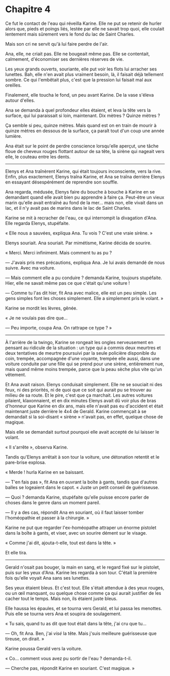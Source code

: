 

Chapitre 4
==========

Ce fut le contact de l'eau qui réveilla Karine. Elle ne put se retenir
de hurler alors que, pieds et poings liés, lestée par elle ne savait
trop quoi, elle coulait lentement mais sûrement vers le fond du lac de
Saint Charles. 

Mais son cri ne servit qu'à lui faire perdre de l'air.

Ana, elle, ne criait pas. Elle ne bougeait même pas. Elle se
contentait, calmement, d'économiser ses dernières réserves de vie.

Les yeux grands ouverts, souriante, elle put voir les flots lui
arracher ses lunettes. Bah, elle n'en avait plus vraiment besoin, là,
il faisait déjà tellement sombre. Ce qui l'embêtait plus, c'est que la
pression lui faisait mal aux oreilles. 

Finalement, elle toucha le fond, un peu avant Karine. De la vase
s'éleva autour d'elles. 

Ana se demanda à quel profondeur elles étaient, et leva la tête vers
la surface, qui lui paraissait si loin, maintenant. Dix mètres ?
Quinze mètres ?

Ça semble si peu, quinze mètres. Mais quand est on en train de mourir
à quinze mètres en dessous de la surface, ça paraît tout d'un coup une
année lumière. 

Ana était sur le point de perdre conscience lorsqu'elle aperçut, une
tâche floue de cheveux rouges flottant autour de sa tête, la sirène qui
nageait vers elle, le couteau entre les dents.

******

Elenys et Ana traînèrent Karine, qui était toujours inconsciente, vers
la rive. Enfin, plus exactement, Elenys traîna Karine, et Ana se traîna
derrière Elenys en essayant désespérément de reprendre son souffle. 

Ana regarda, médusée, Elenys faire du bouche à bouche à Karine en se
demandant quand elle avait bien pu apprendre à faire ça. Peut-être un
vieux marin qu'elle avait entraîné au fond de la mer... mais non, elle
vivait dans un lac, et il n'y avait pas de marins dans le lac de Saint
Charles.

Karine se mit à recracher de l'eau, ce qui interrompit la divagation
d'Ana. Elle regarda Elenys, stupéfaite.

« Elle nous a sauvées, expliqua Ana. Tu vois ? C'est une vraie
  sirène. »

Elenys souriait. Ana souriait. Par mimétisme, Karine décida de
sourire. 

« Merci. Merci infiniment. Mais comment tu as pu ?

— J'avais pris mes précautions, expliqua Ana. Je lui avais demandé
de nous suivre. Avec ma voiture. 

— Mais comment elle a pu conduire ? demanda Karine, toujours
stupéfaite. Hier, elle ne savait même pas ce que c'était qu'une
voiture !  

— Comme tu l'as dit hier, fit Ana avec malice, elle est un peu
simple. Les gens simples font les choses simplement. Elle a simplement
pris le volant. »

Karine se mordit les lèvres, gênée.

« Je ne voulais pas dire que...

— Peu importe, coupa Ana. On rattrape ce type ? »


******

À l'arrière de la twingo, Karine se rongeait les ongles nerveusement
en pensant au ridicule de la situation : un type qui a commis deux
meurtres et deux tentatives de meurtre poursuivi par la seule policière
disponible du coin, trempée, accompagnée d'une voyante, trempée elle
aussi, dans une voiture conduite par une fille qui se prend pour une
sirène, entièrement nue, mais quand même moins trempée, parce que la
peau sèche plus vite qu'un vêtement.

Et Ana avait raison. Elenys conduisait simplement. Elle ne se souciait
ni des feux, ni des priorités, ni de quoi que ce soit qui aurait pu se
trouver au milieu de sa route. Et le pire, c'est que ça
marchait. Les autres voitures pilaient, klaxonnaient, et en dix
minutes Elenys avait dû voir plus de bras d'honneur que Karine en dix
ans, mais elle n'avait pas eu d'accident et était maintenant juste
derrière le 4x4 de Gerald. Karine commençait à se demandait si la
soi-disant « sirène » n'avait pas, en effet, quelque chose de
magique. 

Mais elle se demandait surtout pourquoi elle avait accepté de lui
laisser le volant. 

« Il s'arrête », observa Karine. 

Tandis qu'Elenys arrêtait à son tour la voiture, une détonation
retentit et le pare-brise explosa.

« Merde ! hurla Karine en se baissant.

— T'en fais pas », fit Ana en ouvrant la boîte à gants, tandis que
d'autres balles se logeaient dans le capot. « Juste un petit
  conseil de guérisseuse.  

— Quoi ? demanda Karine, stupéfaite qu'elle puisse encore parler de
choses dans le genre dans un moment pareil. 

— Il y a des cas, répondit Ana en souriant, où il faut laisser
tomber l'homéopathie et passer à la chirurgie. »

Karine ne put que regarder l'ex-homéopathe attraper un énorme pistolet
dans la boîte à gants, et viser, avec un sourire dément sur le
visage. 

« Comme j'ai dit, ajouta-t-elle, tout est dans la tête. »

Et elle tira.


******

Gerald n'osait pas bouger, la main en sang, et le regard fixé sur le
pistolet, puis sur les yeux d'Ana. Karine les regarda à son
tour. C'était la première fois qu'elle voyait Ana sans ses lunettes. 

Ses yeux étaient bleus. Et c'est tout. Elle s'était attendue à des yeux
rouges, ou un œil manquant, ou quelque chose comme ça qui aurait
justifier de les cacher tout le temps. Mais non, ils étaient juste
bleus. 

Elle haussa les épaules, et se tourna vers Gerald, et lui passa les
menottes. Puis elle se tourna vers Ana et soupira de soulagement. 

« Tu sais, quand tu as dit que tout était dans la tête, j'ai cru
  que tu...

— Oh, fit Ana. Ben, j'ai *visé* la tête. Mais j'suis meilleure
guérisseuse que tireuse, on dirait. »


Karine poussa Gerald vers la voiture.

« Co... comment vous avez pu sortir de l'eau ? demanda-t-il.

— Cherche pas, répondit Karine en souriant. C'est magique. »
